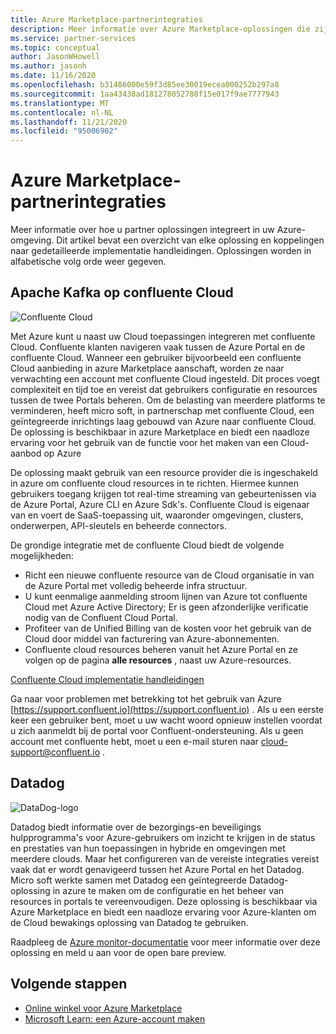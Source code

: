```yaml
---
title: Azure Marketplace-partnerintegraties
description: Meer informatie over Azure Marketplace-oplossingen die zijn geïntegreerd met uw Azure-omgeving en over een koppeling naar implementatie handleidingen van micro soft-partners.
ms.service: partner-services
ms.topic: conceptual
author: JasonWHowell
ms.author: jasonh
ms.date: 11/16/2020
ms.openlocfilehash: b31486000e59f3d85ee30019ecea000252b297a8
ms.sourcegitcommit: 1aa43438ad181278052788f15e017f9ae7777943
ms.translationtype: MT
ms.contentlocale: nl-NL
ms.lasthandoff: 11/21/2020
ms.locfileid: "95006902"
---
```

# <a name="azure-marketplace-partner-integrations"></a>Azure Marketplace-partnerintegraties

Meer informatie over hoe u partner oplossingen integreert in uw Azure-omgeving. Dit artikel bevat een overzicht van elke oplossing en koppelingen naar gedetailleerde implementatie handleidingen. Oplossingen worden in alfabetische volg orde weer gegeven. 

## <a name="apache-kafka-on-confluent-cloud"></a>Apache Kafka op confluente Cloud

![Confluente Cloud](./media/partners/confluent-cloud.png)

Met Azure kunt u naast uw Cloud toepassingen integreren met confluente Cloud. Confluente klanten navigeren vaak tussen de Azure Portal en de confluente Cloud. Wanneer een gebruiker bijvoorbeeld een confluente Cloud aanbieding in azure Marketplace aanschaft, worden ze naar verwachting een account met confluente Cloud ingesteld. Dit proces voegt complexiteit en tijd toe en vereist dat gebruikers configuratie en resources tussen de twee Portals beheren. Om de belasting van meerdere platforms te verminderen, heeft micro soft, in partnerschap met confluente Cloud, een geïntegreerde inrichtings laag gebouwd van Azure naar confluente Cloud. De oplossing is beschikbaar in azure Marketplace en biedt een naadloze ervaring voor het gebruik van de functie voor het maken van een Cloud-aanbod op Azure

De oplossing maakt gebruik van een resource provider die is ingeschakeld in azure om confluente cloud resources in te richten. Hiermee kunnen gebruikers toegang krijgen tot real-time streaming van gebeurtenissen via de Azure Portal, Azure CLI en Azure Sdk's. Confluente Cloud is eigenaar van en voert de SaaS-toepassing uit, waaronder omgevingen, clusters, onderwerpen, API-sleutels en beheerde connectors.

De grondige integratie met de confluente Cloud biedt de volgende mogelijkheden:

- Richt een nieuwe confluente resource van de Cloud organisatie in van de Azure Portal met volledig beheerde infra structuur.
- U kunt eenmalige aanmelding stroom lijnen van Azure tot confluente Cloud met Azure Active Directory; Er is geen afzonderlijke verificatie nodig van de Confluent Cloud Portal.
- Profiteer van de Unified Billing van de kosten voor het gebruik van de Cloud door middel van facturering van Azure-abonnementen.
- Confluente cloud resources beheren vanuit het Azure Portal en ze volgen op de pagina **alle resources** , naast uw Azure-resources.

[Confluente Cloud implementatie handleidingen](https://docs.confluent.io/current/cloud/marketplace/index.html)

Ga naar voor problemen met betrekking tot het gebruik van Azure [https://support.confluent.io](https://support.confluent.io) . Als u een eerste keer een gebruiker bent, moet u uw wacht woord opnieuw instellen voordat u zich aanmeldt bij de portal voor Confluent-ondersteuning. Als u geen account met confluente hebt, moet u een e-mail sturen naar [cloud-support@confluent.io](mailto:cloud-support@confluent.io) .

## <a name="datadog"></a>Datadog

![DataDog-logo](./media/partners/datadog.png)

Datadog biedt informatie over de bezorgings-en beveiligings hulpprogramma's voor Azure-gebruikers om inzicht te krijgen in de status en prestaties van hun toepassingen in hybride en omgevingen met meerdere clouds. Maar het configureren van de vereiste integraties vereist vaak dat er wordt genavigeerd tussen het Azure Portal en het Datadog. Micro soft werkte samen met Datadog een geïntegreerde Datadog-oplossing in azure te maken om de configuratie en het beheer van resources in portals te vereenvoudigen. Deze oplossing is beschikbaar via Azure Marketplace en biedt een naadloze ervaring voor Azure-klanten om de Cloud bewakings oplossing van Datadog te gebruiken.

Raadpleeg de [Azure monitor-documentatie](/azure/azure-monitor/platform/partners#datadog) voor meer informatie over deze oplossing en meld u aan voor de open bare preview.

## <a name="next-steps"></a>Volgende stappen

- [Online winkel voor Azure Marketplace](https://azure.microsoft.com/marketplace/)
- [Microsoft Learn: een Azure-account maken](/learn/modules/create-an-azure-account/)
